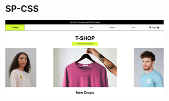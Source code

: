 # SP-CSS
<a href="https://t-shopp.netlify.app/"><img src="https://github.com/SwapnilPatil222/SP-CSS/blob/b12f0242566c0ed48c6353123ba2a68fabdb5d14/T-shop.png"></a>
